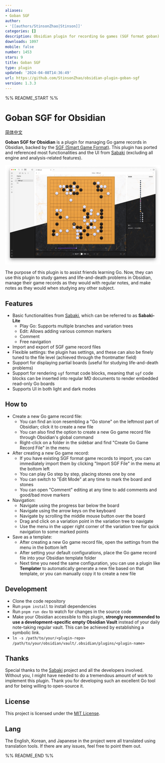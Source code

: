```yaml
---
aliases:
- Goban SGF
author:
- '[[authors/StinsonZhao|Stinson]]'
categories: []
description: Obsidian plugin for recording Go games (SGF format goban).
downloads: 1097
mobile: false
number: 1453
stars: 9
title: Goban SGF
type: plugin
updated: '2024-04-08T14:36:49'
url: https://github.com/StinsonZhao/obsidian-plugin-goban-sgf
version: 1.3.3
---
```


%% README_START %%

# Goban SGF for Obsidian

[简体中文](./README_CN.md)

**Goban SGF for Obsidian** is a plugin for managing Go game records in Obsidian, backed by the [SGF (Smart Game Format)](https://en.wikipedia.org/wiki/Smart_Game_Format). This plugin has ported and referenced most functionalities and the UI from [Sabaki](https://github.com/SabakiHQ/Sabaki) (excluding all engine and analysis-related features).

![Plugin-Img](https://raw.githubusercontent.com/StinsonZhao/obsidian-plugin-goban-sgf/HEAD/assets/goban-sgf.jpg)

The purpose of this plugin is to assist friends learning Go. Now, they can use this plugin to study games and life-and-death problems in Obsidian, manage their game records as they would with regular notes, and make notes as they would when studying any other subject.


## Features
- Basic functionalities from [Sabaki](https://github.com/SabakiHQ/Sabaki), which can be referred to as **Sabaki-Lite**
  - Play Go: Supports multiple branches and variation trees
  - Edit: Allows adding various common markers
  - Comment
  - Free navigation
- Import and export of SGF game record files
- Flexible settings: the plugin has settings, and these can also be finely tuned to the file level (achieved through the frontmatter field)
- Support for displaying partial boards (useful for studying life-and-death problems)
- Support for rendering `sgf` format code blocks, meaning that `sgf` code blocks can be inserted into regular MD documents to render embedded read-only Go boards
- Supports UI in both light and dark modes


## How to
- Create a new Go game record file:
  - You can find an icon resembling a "Go stone" on the leftmost part of Obsidian; click it to create a new file
  - You can also find the option to create a new Go game record file through Obsidian's global command
  - Right-click on a folder in the sidebar and find "Create Go Game Record File" in the menu
- After creating a new Go game record:
  - If you have existing SGF format game records to import, you can immediately import them by clicking "Import SGF File" in the menu at the bottom left
  - You can play Go step by step, placing stones one by one
  - You can switch to "Edit Mode" at any time to mark the board and stones
  - You can open "Comment" editing at any time to add comments and good/bad move markers
- Navigation:
  - Navigate using the progress bar below the board
  - Navigate using the arrow keys on the keyboard
  - Navigate by scrolling the middle mouse button over the board
  - Drag and click on a variation point in the variation tree to navigate
  - Use the menu in the upper right corner of the variation tree for quick navigation to some marked points
- Save as a template:
  - After creating a new Go game record file, open the settings from the menu in the bottom left
  - After setting your default configurations, place the Go game record file into your Obsidian template folder
  - Next time you need the same configuration, you can use a plugin like **Templater** to automatically generate a new file based on that template, or you can manually copy it to create a new file


## Development
- Clone the code repository
- Run `pnpm install` to install dependencies
- Run `pnpm run dev` to watch for changes in the source code
- Make your Obsidian accessible to this plugin, **strongly recommended to use a development-specific empty Obsidian Vault** instead of your daily note-taking regular vault. This can be achieved by establishing a symbolic link.
- `ln -s /path/to/your/<plugin-repo> /path/to/your/obsidian/vault/.obsidian/plugins/<plugin-name>`


## Thanks
Special thanks to the [Sabaki](https://github.com/SabakiHQ/Sabaki) project and all the developers involved. Without you, I might have needed to do a tremendous amount of work to implement this plugin. Thank you for developing such an excellent Go tool and for being willing to open-source it.


## License
This project is licensed under the [MIT License](./LICENSE.md).


## Lang
The English, Korean, and Japanese in the project were all translated using translation tools. If there are any issues, feel free to point them out.

%% README_END %%
